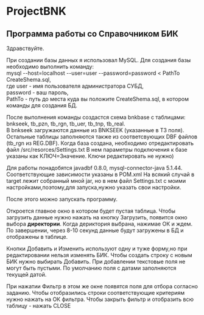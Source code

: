 # ProjectBNK
Программа работы со Справочником БИК 
-----------------------------------

Здравствуйте.

  При создании базы данных я использовал MySQL.
Для создания базы необходимо выполнить команду:<br/>
mysql --host=localhost --user=user --password=password < PathTo CreateShema.sql,<br/>
где user - имя пользователя администратора СУБД, <br/>
    password - ваш пароль,<br/>
    PathTo - путь до места куда вы положите CreateShema.sql, в котором команды для создания БД.<br/>
    
  После выполнения команды создастся схема bnkbase с таблицами:<br/>
bnkseek, tb_pzn, tb_rgn, tb_uer, tb_tnp, tb_real.<br/>
В bnkseek загружаются данные из BNKSEEK (указанные в ТЗ поля). Остальные таблицы заполняются также из соответсвующих
DBF файлов (tb_rgn из REG.DBF). Когда база создана, необходимо отредактировать файл /src/resorces/Settings.txt
В нем параметры подключения к базе указаны как КЛЮЧ=Значение. Ключи редактировать не нужно)<br/>

  Для работы понадобятся javadbf 0.8.0, mysql-connector-java 5.1.44. Соответствующие зависимости указаны в POM.xml
На всякий случай в target лежит собранный мной jar, но в нем файл Settings.txt c моими настройками,поэтому,для запуска,нужно указать свои настройки.<br/>

  После этого можно запускать программу.<br/>

  Откроется главное окно в котором будет пустая таблица. Чтобы загрузить данные нужно нажать на кнопку Загрузить, появится 
окно выбора **директории**. Когда дериктория выбрана, нажимае ОК и ждем. По завершении, через 8-10 секунд данные будут загружены в БД и отображены в таблице.<br/>

  Кнопки Добавить и Изменить используют одну и туже форму,но при редактировании нельзя изменять БИК. Чтобы создать строку с новым БИК нужно выбирать Добавить. При добавлении текстовые поля не могут быть пустыми. По умолчанию поля с датами заполняются текущей датой.<br/>

  При нажатии Фильтр в этом же окне появятся поля для отбора согласно заданию. Чтобы отобразились строки соответствующие критериям нужно нажать на ОК фильтра. Чтобы закрыть фильтр и отобразить всю таблицу - нажать CLOSE
